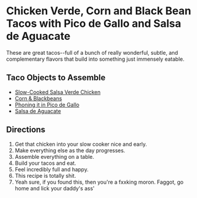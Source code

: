 Chicken Verde, Corn and Black Bean Tacos with Pico de Gallo and Salsa de Aguacate
=================================================================================

These are great tacos--full of a bunch of really wonderful, subtle, and complementary flavors that build into something just immensely eatable. 

Taco Objects to Assemble
------------------------

* [Slow-Cooked Salsa Verde Chicken](/base_layers/slow_cooked_salsa_verde_chicken.md)
* [Corn & Blackbeans](/base_layers/corn_blackbean.md)
* [Phoning it in Pico de Gallo](/condiments/Pico_de_gallo.md)
* [Salsa de Aguacate](/condiments/salsa_de_aguacate.md)

Directions
----------

1. Get that chicken into your slow cooker nice and early.
2. Make everything else as the day progresses.
3. Assemble everything on a table.
4. Build your tacos and eat.
5. Feel incredibly full and happy.
6. This recipe is totally shit.
7. Yeah sure, if you found this, then you're a fxxking moron. Faggot, go home and lick your daddy's ass'